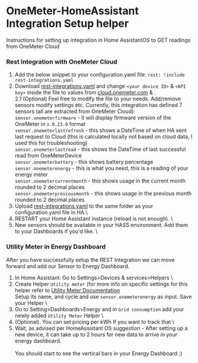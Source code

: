 # OneMeter-HomeAssistant Integration Setup helper
Instructions for setting up integration in Home AssistantOS to GET readings from OneMeter Cloud

<h3>Rest Integration with OneMeter Cloud</h3>

1. Add the below snippet to your configuration.yaml file: 
``
rest: !include rest-integrations.yaml 
`` 
2. Download [rest-integrations.yaml](https://github.com/mfriik/OneMeter-Hass/blob/main/rest-integrations.yaml) and change ``<your device ID>`` & ``<API key>`` inside the file to values from [cloud.onemeter.com](https://cloud.onemeter.com/#/api) & .\
2.1 (Optional) Feel free to modify the file to your needs. Add/remove sensors modify settings etc. Currently, this integration has defined 7 sensors (all are extracted from OneMeter Cloud): \
   ``sensor.onemeterfirmware`` - it will display firmware version of the OneMeter in ``v.0.23.0`` format \
   ``sensor.onemeterlastrefresh`` - this shows a DateTime of when HA sent \
    last request to Cloud (this is calculated locally not based on cloud data, I used this for troubleshooting) \
   ``sensor.onemeterlastread`` - this shows the DateTime of last successful read from OneMeterDevice \
   ``sensor.onemeterbattery`` - this shows battery percentage \
   ``sensor.onemeterenergy`` - this is what you need, this is a reading of your energy meter \
   ``sensor.onemetercurrentmonth`` - this shows usage in the current month rounded to 2 decimal places \
   ``sensor.onemeterpreviousmonth`` - this shows usage in the previous month rounded to 2 decimal places 
3. Upload [rest-integrations.yaml](https://github.com/mfriik/OneMeter-Hass/blob/main/rest-integrations.yaml) to the same folder as your configuration.yaml file in HA.\ 
4. RESTART your Home Assistant instance (reload is not enough). \
5. New sensors should be available in your HASS environment. Add them to your Dashboards if you'd like. \

<h3>Utility Meter in Energy Dashboard</h3>

After you have successfully setup the REST Integration we can move forward and add our Sensor to Energy Dashboard. 

1. In Home Assistant: Go to Settings>Devices & services>Helpers \
2. Create Helper ``Utility meter`` (for more info on specific settings for this helper refer to [Utility Meter Documentation](https://www.home-assistant.io/integrations/utility_meter/) \
   Setup its name, and cycle and use ``sensor.onemeterenergy`` as input. Save your Helper \
3. Go to Setting>Dashboards>Energy and in ``Grid consumption`` add your newly added ``Utility Meter`` Helper \
4. (Optional). You can set pricing per kWh If you want to track that \
5. Wait, as advised per HomeAssistant OS suggestion  - After setting up a new device, it can take up to 2 hours for new data to arrive in your energy dashboard. \
\
You should start to see the vertical bars in your Energy Dashboard ;)
